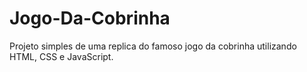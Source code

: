 # Jogo-Da-Cobrinha
Projeto simples de uma replica do famoso jogo da cobrinha utilizando HTML, CSS e JavaScript.
